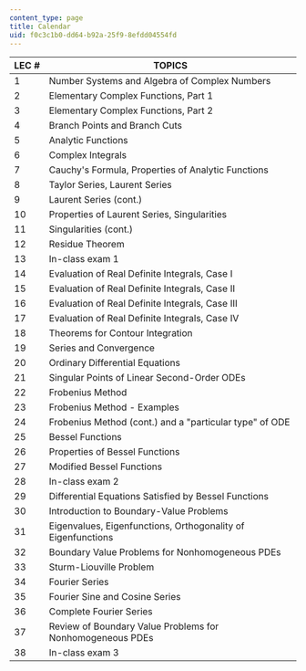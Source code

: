 ```yaml
---
content_type: page
title: Calendar
uid: f0c3c1b0-dd64-b92a-25f9-8efdd04554fd
---
```


| LEC # | TOPICS |
| --- | --- |
| 1 | Number Systems and Algebra of Complex Numbers |
| 2 | Elementary Complex Functions, Part 1 |
| 3 | Elementary Complex Functions, Part 2 |
| 4 | Branch Points and Branch Cuts |
| 5 | Analytic Functions |
| 6 | Complex Integrals |
| 7 | Cauchy's Formula, Properties of Analytic Functions |
| 8 | Taylor Series, Laurent Series |
| 9 | Laurent Series (cont.) |
| 10 | Properties of Laurent Series, Singularities |
| 11 | Singularities (cont.) |
| 12 | Residue Theorem |
| 13 | In-class exam 1 |
| 14 | Evaluation of Real Definite Integrals, Case I |
| 15 | Evaluation of Real Definite Integrals, Case II |
| 16 | Evaluation of Real Definite Integrals, Case III |
| 17 | Evaluation of Real Definite Integrals, Case IV |
| 18 | Theorems for Contour Integration |
| 19 | Series and Convergence |
| 20 | Ordinary Differential Equations |
| 21 | Singular Points of Linear Second-Order ODEs |
| 22 | Frobenius Method |
| 23 | Frobenius Method - Examples |
| 24 | Frobenius Method (cont.) and a "particular type" of ODE |
| 25 | Bessel Functions |
| 26 | Properties of Bessel Functions |
| 27 | Modified Bessel Functions |
| 28 | In-class exam 2 |
| 29 | Differential Equations Satisfied by Bessel Functions |
| 30 | Introduction to Boundary-Value Problems |
| 31 | Eigenvalues, Eigenfunctions, Orthogonality of Eigenfunctions |
| 32 | Boundary Value Problems for Nonhomogeneous PDEs |
| 33 | Sturm-Liouville Problem |
| 34 | Fourier Series |
| 35 | Fourier Sine and Cosine Series |
| 36 | Complete Fourier Series |
| 37 | Review of Boundary Value Problems for Nonhomogeneous PDEs |
| 38 | In-class exam 3